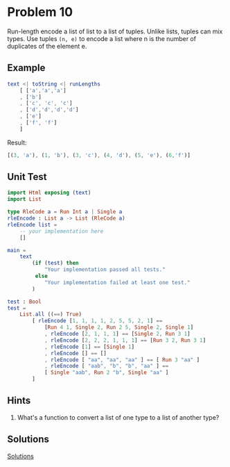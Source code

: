 # Problem 10

Run-length encode a list of list to a list of tuples. Unlike lists, tuples can mix types. Use tuples `(n, e)` to encode a list where n is the number of duplicates of the element e.

## Example

```elm
text <| toString <| runLengths 
    [ ['a','a','a']
    , ['b']
    , ['c', 'c', 'c']
    , ['d','d','d','d']
    , ['e']
    , ['f', 'f']
    ]
```

Result:

```elm
[(3, 'a'), (1, 'b'), (3, 'c'), (4, 'd'), (5, 'e'), (6,'f')]
```

## Unit Test

```elm
import Html exposing (text)
import List 

type RleCode a = Run Int a | Single a
rleEncode : List a -> List (RleCode a)
rleEncode list =
    -- your implementation here
    []

main =
    text
        (if (test) then
            "Your implementation passed all tests."
         else
            "Your implementation failed at least one test."
        )

test : Bool
test =
    List.all ((==) True)
        [ rleEncode [1, 1, 1, 1, 2, 5, 5, 2, 1] ==
            [Run 4 1, Single 2, Run 2 5, Single 2, Single 1]
            , rleEncode [2, 1, 1, 1] == [Single 2, Run 3 1]
            , rleEncode [2, 2, 2, 1, 1, 1] == [Run 3 2, Run 3 1]
            , rleEncode [1] == [Single 1]
            , rleEncode [] == []
            , rleEncode [ "aa", "aa", "aa" ] == [ Run 3 "aa" ]
            , rleEncode [ "aab", "b", "b", "aa" ] ==
            [ Single "aab", Run 2 "b", Single "aa" ]
        ]

```

## Hints

1. What's a function to convert a list of one type to a list of another type? 

## Solutions

[Solutions](../s/s10.md)

